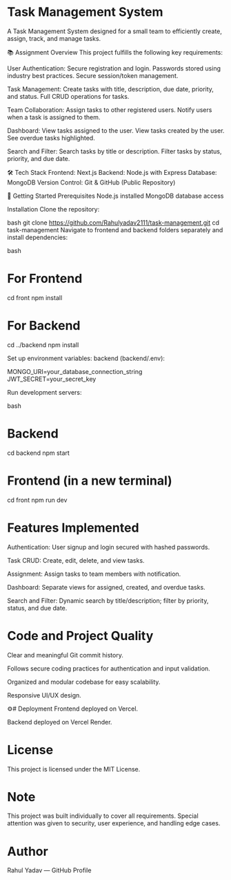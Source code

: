 # Task Management System
A Task Management System designed for a small team to efficiently create, assign, track, and manage tasks.

📚 Assignment Overview
This project fulfills the following key requirements:

User Authentication:
Secure registration and login.
Passwords stored using industry best practices.
Secure session/token management.

Task Management:
Create tasks with title, description, due date, priority, and status.
Full CRUD operations for tasks.

Team Collaboration:
Assign tasks to other registered users.
Notify users when a task is assigned to them.

Dashboard:
View tasks assigned to the user.
View tasks created by the user.
See overdue tasks highlighted.

Search and Filter:
Search tasks by title or description.
Filter tasks by status, priority, and due date.

🛠️ Tech Stack
Frontend: Next.js
Backend: Node.js with Express
Database: MongoDB
Version Control: Git & GitHub (Public Repository)

🚀 Getting Started
Prerequisites
Node.js installed
MongoDB database access

Installation
Clone the repository:

bash
git clone https://github.com/Rahulyadav2111/task-management.git
cd task-management
Navigate to frontend and backend folders separately and install dependencies:

bash

# For Frontend
cd front
npm install

# For Backend
cd ../backend
npm install

Set up environment variables:
backend (backend/.env):

MONGO_URI=your_database_connection_string
JWT_SECRET=your_secret_key

Run development servers:

bash
# Backend
cd backend
npm start

# Frontend (in a new terminal)
cd front
npm run dev

# Features Implemented
Authentication: User signup and login secured with hashed passwords.

Task CRUD: Create, edit, delete, and view tasks.

Assignment: Assign tasks to team members with notification.

Dashboard: Separate views for assigned, created, and overdue tasks.

Search and Filter: Dynamic search by title/description; filter by priority, status, and due date.

# Code and Project Quality
Clear and meaningful Git commit history.

Follows secure coding practices for authentication and input validation.

Organized and modular codebase for easy scalability.

Responsive UI/UX design.

⚙# Deployment
Frontend deployed on Vercel.

Backend deployed on Vercel Render.

# License
This project is licensed under the MIT License.

# Note
This project was built individually to cover all requirements.
Special attention was given to security, user experience, and handling edge cases.

# Author
Rahul Yadav — GitHub Profile
